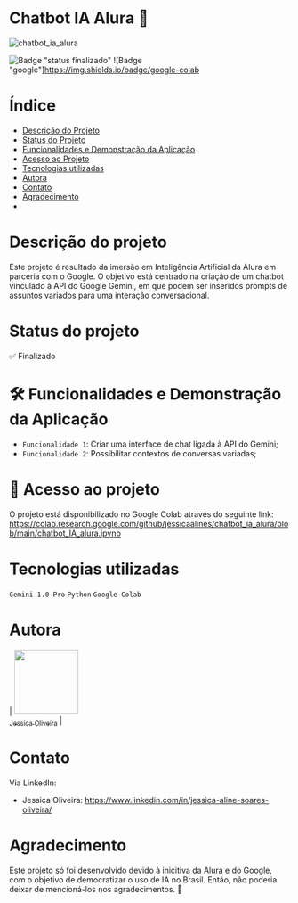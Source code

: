 # Chatbot IA Alura 🤖

![chatbot_ia_alura](https://github.com/Rhuama/event-listener/assets/97490698/7ec2e385-206c-4507-a928-85f133007d75)

![Badge "status finalizado"](https://img.shields.io/badge/status_finalizado-success.svg)
![Badge "google"]https://img.shields.io/badge/google-colab



# Índice 

* [Descrição do Projeto](#descrição-do-projeto)
* [Status do Projeto](#status-do-Projeto)
* [Funcionalidades e Demonstração da Aplicação](#funcionalidades-e-demonstração-da-aplicação)
* [Acesso ao Projeto](#acesso-ao-projeto)
* [Tecnologias utilizadas](#tecnologias-utilizadas)
* [Autora](#autores)
* [Contato](#contato)
* [Agradecimento](#agradecimento)
* 

# Descrição do projeto

Este projeto é resultado da imersão em Inteligência Artificial da Alura em parceria com o Google. O objetivo está centrado na criação de um chatbot vinculado à API do Google Gemini, em que podem ser inseridos prompts de assuntos variados para uma interação conversacional. 


# Status do projeto

✅ Finalizado


# 🛠️ Funcionalidades e Demonstração da Aplicação

- `Funcionalidade 1`: Criar uma interface de chat ligada à API do Gemini;
- `Funcionalidade 2`: Possibilitar contextos de conversas variadas;


# 📁 Acesso ao projeto

O projeto está disponibilizado no Google Colab através do seguinte link: https://colab.research.google.com/github/jessicaalines/chatbot_ia_alura/blob/main/chatbot_IA_alura.ipynb


# Tecnologias utilizadas

``` Gemini 1.0 Pro ```
``` Python ```
``` Google Colab ```


# Autora

| [<img loading="lazy" src="https://avatars.githubusercontent.com/u/97490698?v=4" width=115><br><sub>Jessica Oliveira</sub>](https://github.com/jessicaalines) | 


# Contato

Via LinkedIn:

* Jessica Oliveira: https://www.linkedin.com/in/jessica-aline-soares-oliveira/


# Agradecimento

Este projeto só foi desenvolvido devido à inicitiva da Alura e do Google, com o objetivo de democratizar o uso de IA no Brasil. Então, não poderia deixar de mencioná-los nos agradecimentos. 💙




